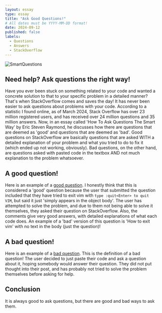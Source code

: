 ```yaml
---
layout: essay
type: essay
title: "Ask Good Questions!"
# All dates must be YYYY-MM-DD format!
date: 2024-09-12
published: false
labels:
  - Questions
  - Answers
  - StackOverflow
---
```

![SmartQuestions](https://wwghq.com/wp-content/uploads/2022/07/how-to-ask-smart-questions-tile-300x300.png)

## Need help? Ask questions the right way!

Have you ever been stuck on something related to your code and wanted a concrete solution to that to your specific problem in a detailed manner? That's when StackOverflow comes and saves the day! It has never been easier to ask questions about problems with your code. According to a statistic I found online, as of March 2024, Stack Overflow has over 23 million registered users, and has received over 24 million questions and 35 million answers. Now, in an essay called 'How To Ask Questions The Smart Way' by Eric Steven Raymond, he discusses how there are questions that are deemed as 'good' and questions that are deemed as 'bad'. Good questions on StackOverflow are basically questions that are asked WITH a detailed explanation of your problem and what you tried to do to fix it (which ended up not working, obviously). Bad questions, on the other hand, are questions asked with pasted code in the textbox AND not much explanation to the problem whatsoever.

## A good question!

Here is an example of a [good question](https://stackoverflow.com/questions/11828270/how-do-i-exit-vim). I honestly think that this is considered a 'good' question because the user that submitted the question included that they have tried to exit vim with ```type :quit<Enter> to quit VIM```, but said it just 'simply appears in the object body'. The user has attempted to solve the problem, and due to them not being able to solve it themselves, they asked their question on StackOverflow. Also, the comments give very good answers, with detailed explanations of what each code does. An example of a 'bad' version of this question is 'How to exit vim' with no text in the body (just the question)!

## A bad question!

Here is an example of a [bad question](https://stackoverflow.com/questions/15783619/else-if-statement-is-wrong-how-can-i-go-to-next-statement-in-nested-for-loop). This is the definition of a bad question! The user decided to just paste their code and ask a question about it, hoping somebody would answer their question. They did not put thought into their post, and has probably not tried to solve the problem themselves before asking for help.

## Conclusion

It is always good to ask questions, but there are good and bad ways to ask them. 
